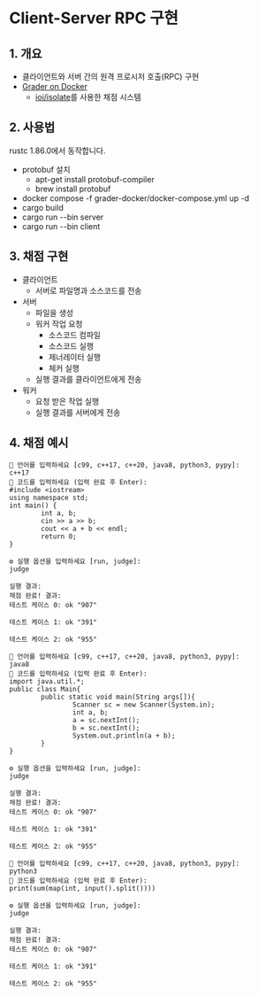 # Client-Server RPC 구현

## 1. 개요

- 클라이언트와 서버 간의 원격 프로시저 호출(RPC) 구현
- [Grader on Docker](https://github.com/Coduck-Team/grader-docker)
    - [ioi/isolate](https://github.com/ioi/isolate)를 사용한 채점 시스템

## 2. 사용법

rustc 1.86.0에서 동작합니다.

- protobuf 설치
    - apt-get install protobuf-compiler
    - brew install protobuf
- docker compose -f grader-docker/docker-compose.yml up -d
- cargo build
- cargo run --bin server
- cargo run --bin client

## 3. 채점 구현

- 클라이언트
    - 서버로 파일명과 소스코드를 전송
- 서버
    - 파일을 생성
    - 워커 작업 요청
        - 소스코드 컴파일
        - 소스코드 실행
        - 제너레이터 실행
        - 체커 실행
    - 실행 결과를 클라이언트에게 전송
- 워커
    - 요청 받은 작업 실행
    - 실행 결과를 서버에게 전송

## 4. 채점 예시

```
💬 언어를 입력하세요 [c99, c++17, c++20, java8, python3, pypy]:
c++17
💬 코드를 입력하세요 (입력 완료 후 Enter):
#include <iostream>
using namespace std;
int main() {
        int a, b;
        cin >> a >> b;
        cout << a + b << endl;
        return 0;
}

⚙️ 실행 옵션을 입력하세요 [run, judge]:
judge

실행 결과:
채점 완료! 결과:
테스트 케이스 0: ok "907"

테스트 케이스 1: ok "391"

테스트 케이스 2: ok "955"

```

```
💬 언어를 입력하세요 [c99, c++17, c++20, java8, python3, pypy]:
java8
💬 코드를 입력하세요 (입력 완료 후 Enter):
import java.util.*;
public class Main{
        public static void main(String args[]){
                Scanner sc = new Scanner(System.in);
                int a, b;
                a = sc.nextInt();
                b = sc.nextInt();
                System.out.println(a + b);
        }
}

⚙️ 실행 옵션을 입력하세요 [run, judge]:
judge

실행 결과:
채점 완료! 결과:
테스트 케이스 0: ok "907"

테스트 케이스 1: ok "391"

테스트 케이스 2: ok "955"
```

```
💬 언어를 입력하세요 [c99, c++17, c++20, java8, python3, pypy]:
python3
💬 코드를 입력하세요 (입력 완료 후 Enter):
print(sum(map(int, input().split())))

⚙️ 실행 옵션을 입력하세요 [run, judge]:
judge

실행 결과:
채점 완료! 결과:
테스트 케이스 0: ok "907"

테스트 케이스 1: ok "391"

테스트 케이스 2: ok "955"

```

